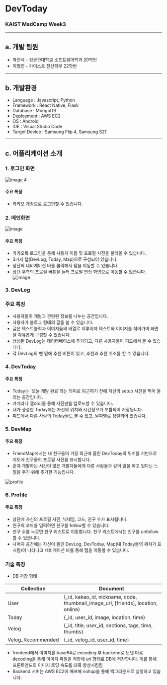 # DevToday

### KAIST MadCamp Week3

---

## a. 개발 팀원

- 박진석 - 성균관대학교 소프트웨어학과 20학번
- 이형진 - 카이스트 전산학부 22학번

---

## b. 개발환경

- Language : Javascript, Python
- Framework : React Native, Flask
- Database : MongoDB
- Deployment : AWS EC2
- OS : Android
- IDE : Visual Studio Code
- Target Device : Samsung Flip 4, Samsung S21

---

## c. 어플리케이션 소개

### 1. 로그인 화면

![image 4](https://github.com/HYJP-KAIST-Madcamp-Week3/MadCamp3/assets/68769481/dce052b9-74f3-40b5-881e-b8dda6cc2ed3)

#### 주요 특징

- 카카오 계정으로 로그인할 수 있습니다.

### 2. 메인화면

![image](https://github.com/HYJP-KAIST-Madcamp-Week3/MadCamp3/assets/68769481/b61b8a87-73ad-4e1e-95e5-43f77c7f3a45)

#### 주요 특징

- 카카오톡 로그인을 통해 사용자 이름 및 프로필 사진을 불러올 수 있습니다.
- 3가지 탭(DevLog, Today, Map)으로 구성되어 있습니다.
- 상단의 네비게이션 바를 클릭해서 탭을 이동할 수 있습니다.
- 상단 우측의 프로필 버튼을 눌러 프로필 편집 화면으로 이동할 수 있습니다.
![image](https://github.com/HYJP-KAIST-Madcamp-Week3/MadCamp3/assets/68769481/d9f3e730-8881-4ba3-8c52-bce16668cb43)

### 3. DevLog

### 주요 특징

- 사용자들이 개발과 관련된 정보를 나누는 공간입니다.
- 사용자가 블로그 형태의 글을 쓸 수 있습니다.
- 글은 텍스트블럭과 이미지들의 배열로 이루어져 텍스트와 이미지를 섞어가며 화면을 자유롭게 구성할 수 있습니다.
- 생성된 DevLog는 데이터베이스에 추가되고, 다른 사용자들이 피드에서 볼 수 있습니다.
- 각 DevLog의 맨 밑에 추천 버튼이 있고, 추천과 추천 취소를 할 수 있습니다.

### 4. DevToday

#### 주요 특징

- Today는 '오늘 개발 완료'라는 의미로 퇴근하기 전에 자신의 setup 사진을 찍어 올리는 공간입니다.
- 카메라나 갤러리를 통해 사진만을 업로드할 수 있습니다.
- 내가 생성한 Today에는 자신의 위치와 시간정보가 포함되어 저장됩니다.
- 피드에서 다른 사람의 Today들도 볼 수 있고, 날짜별로 정렬되어 있습니다.

### 5. DevMap

#### 주요 특징

- FriendMap에서는 내 친구들이 가장 최근에 올린 DevToday의 위치를 기반으로 지도에 친구들의 프로필 사진을 표시합니다.
- 혼자 개발하는 시간이 많은 개발자들에게 다른 사람들과 같이 일을 하고 있다는 느낌을 주기 위해 추가한 기능입니다.



![profile](https://github.com/HYJP-KAIST-Madcamp-Week3/MadCamp3/assets/68769481/370d388b-bed1-45ad-b57f-b17c48a7ec19)


### 6. Profile

#### 주요 특징

- 상단에 자신의 프로필 사진, 닉네임, 코드, 친구 수가 표시됩니다.
- 친구의 코드를 입력하면 친구를 follow할 수 있습니다.
- 친구 수를 누르면 친구 리스트로 이동합니다. 친구 리스트에서는 친구를 unfollow할 수 있습니다.
- 나머지 공간에는 자신이 올린 DevLog, DevToday, Map(내 Today들의 위치가 표시됨)이 나타나고 네비게이션 바를 통해 탭을 이동할 수 있습니다.

### 기술 특징

- DB 저장 형태
  
|Collection|Document|
|------|--- |
|User|{_id, kakao_id, nickname, code, thumbnail_image_url, [friends], location, online} |
|Today|{_id, user_id, image, location, time} |
|Velog|{_id, title, user_id, sections, tags, time, thumbs} |
|Velog_Recommended|{_id, velog_id, user_id, time} |

- frontend에서 이미지를 base64로 encoding 후 backend로 보낸 다음 decoding을 통해 이미지 파일을 저장해 uri 형태로 DB에 저장합니다. 이를 통해 프론트엔드의 이미지 로딩 속도를 대폭 향상시킴킴
- Backend 서버는 AWS EC2에 배포해 nohup을 통해 백그라운드로 실행하고 있습니다.
